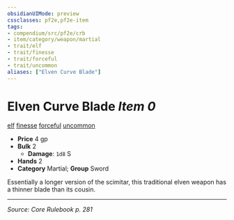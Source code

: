 ```yaml
---
obsidianUIMode: preview
cssclasses: pf2e,pf2e-item
tags:
- compendium/src/pf2e/crb
- item/category/weapon/martial
- trait/elf
- trait/finesse
- trait/forceful
- trait/uncommon
aliases: ["Elven Curve Blade"]
---
```

# Elven Curve Blade *Item 0*  
[elf](rules/traits/elf.md "Elf Ancestry & Heritage Trait")  [finesse](rules/traits/finesse.md "Finesse Weapon Trait")  [forceful](rules/traits/forceful.md "Forceful Weapon Trait")  [uncommon](rules/traits/uncommon.md "Uncommon Rarity Trait")  

- **Price** 4 gp
- **Bulk** 2
  - **Damage**: `1d8` S
- **Hands** 2
- **Category** Martial; **Group** Sword 

Essentially a longer version of the scimitar, this traditional elven weapon has a thinner blade than its cousin.


---
*Source: Core Rulebook p. 281*